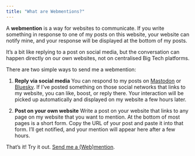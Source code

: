 ```yaml
---
title: "What are Webmentions?"
---
```


A **webmention** is a way for websites to communicate. If you write something in response to one of my posts on this website, your website can notify mine, and your response will be displayed at the bottom of my posts. 

It’s a bit like replying to a post on social media, but the conversation can happen directly on our own websites, not on centralised Big Tech platforms.

There are two simple ways to send me a webmention:

1. **Reply via social media**
   You can respond to my posts on [Mastodon](//mastodon.social/@johnpeart) or [Bluesky](https://bsky.app/profile/johnpe.art). If I've posted something on those social networks that links to my website, you can like, boost, or reply there. Your interaction will be picked up automatically and displayed on my website a few hours later.

2. **Post on your own website**
   Write a post on your website that links to any page on my website that you want to mention. At the bottom of most pages is a short form. Copy the URL of your post and paste it into that form. I’ll get notified, and your mention will appear here after a few hours.

That’s it! Try it out. [Send me a (Web)mention](/note/1715258267/).

